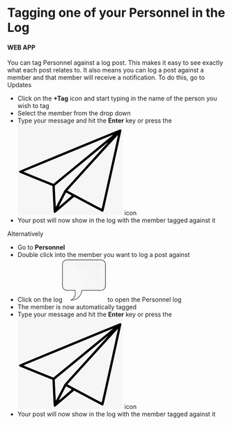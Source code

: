 # Tagging one of your Personnel in the Log

#### WEB APP

You can tag Personnel against a log post. This makes it easy to see exactly what each post relates to. It also means you can log a post against a member and that member will receive a notification. To do this, go to Updates

* Click on the **+Tag** icon and start typing in the name of the person you wish to tag
* Select the member from the drop down
* Type your message and hit the **Enter** key or press the![](../../.gitbook/assets/paper-airplane-icon.png) icon
* Your post will now show in the log with the member tagged against it

Alternatively

* Go to **Personnel**
* Double click into the member you want to log a post against
* Click on the log![](../../.gitbook/assets/speech-box-icon.png) to open the Personnel log
* The member is now automatically tagged
* Type your message and hit the **Enter** key or press the![](../../.gitbook/assets/paper-airplane-icon.png) icon
* Your post will now show in the log with the member tagged against it

